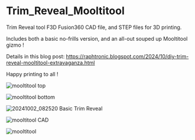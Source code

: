 # Trim_Reveal_Mooltitool

Trim Reveal tool F3D Fusion360 CAD file, and STEP files for 3D printing.

Includes both a basic no-frills version, and an all-out souped up Mooltitool gizmo !

Details in this blog post: https://raphtronic.blogspot.com/2024/10/diy-trim-reveal-mooltitool-extravaganza.html

Happy printing to all !

![mooltitool top](https://github.com/user-attachments/assets/b1c4a5b4-41a4-459b-93d2-0e72c9694420)

![mooltitool bottom](https://github.com/user-attachments/assets/3b02198c-0cfe-41e7-a352-b472a604b17c)

![20241002_082520 Basic Trim Reveal](https://github.com/user-attachments/assets/b1cc9350-dbf9-4d50-b3f4-303a8a51bff2)

![mooltitool CAD](https://github.com/user-attachments/assets/9340717b-8f87-41c4-b7a7-efe6e350ca0a)

![mooltitool](https://github.com/user-attachments/assets/7b6413f8-7964-4fc2-a7fc-af0149e4a353)
